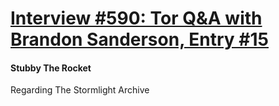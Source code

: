 # [Interview #590: Tor Q&A with Brandon Sanderson, Entry #15](https://www.theoryland.com/intvmain.php?i=590#15)

#### Stubby The Rocket

Regarding The Stormlight Archive

